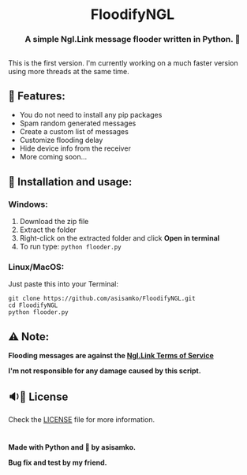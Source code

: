 <h1 align="center">FloodifyNGL</h1>
<h3 align="center">A simple Ngl.Link message flooder written in Python. 💌</h3>


##
This is the first version. I'm currently working on a much faster version using more threads at the same time.

## 👀 Features:
- You do not need to install any pip packages
- Spam random generated messages
- Create a custom list of messages
- Customize flooding delay
- Hide device info from the receiver
- More coming soon...

## 💾 Installation and usage:

### Windows:
1. Download the zip file
2. Extract the folder
3. Right-click on the extracted folder and click **Open in terminal**
4. To run type: ```python flooder.py```

### Linux/MacOS:
Just paste this into your Terminal:
```
git clone https://github.com/asisamko/FloodifyNGL.git
cd FloodifyNGL
python flooder.py
```

## ⚠️ Note:
**Flooding messages are against the [Ngl.Link Terms of Service](https://ngl.link/terms-of-service)**

**I'm not responsible for any damage caused by this script.**

## 🔉📝 License
Check the [LICENSE](LICENSE) file for more information.


#
**Made with Python and 💖 by asisamko.**

**Bug fix and test by my friend.**
